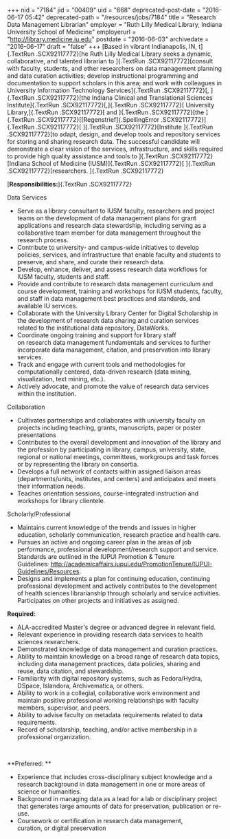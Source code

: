 +++
nid = "7184"
jid = "00409"
uid = "668"
deprecated-post-date = "2016-06-17 05:42"
deprecated-path = "/resources/jobs/7184"
title = "Research Data Management Librarian"
employer = "Ruth Lilly Medical Library, Indiana University School of Medicine"
employerurl = "http://library.medicine.iu.edu"
postdate = "2016-06-03"
archivedate = "2016-06-17"
draft = "false"
+++
[Based in vibrant Indianapolis, IN, t]{.TextRun .SCX92117772}[he Ruth
Lilly Medical Library seeks a dynamic, collaborative, and talented
librarian to ]{.TextRun .SCX92117772}[consult with faculty, students,
and other researchers on data management planning and data curation
activities; develop instructional programming and documentation to
support scholars in this area; and work with colleagues in University
Information Technology Services]{.TextRun .SCX92117772}[, ]{.TextRun
.SCX92117772}[the Indiana Clinical and Translational Sciences
Institute]{.TextRun .SCX92117772}[,]{.TextRun .SCX92117772}[ University
Library,]{.TextRun .SCX92117772}[ and ]{.TextRun
.SCX92117772}[the ]{.TextRun .SCX92117772}[[Regenstrief]{.SpellingError
.SCX92117772}]{.TextRun .SCX92117772}[ ]{.TextRun
.SCX92117772}[Institute ]{.TextRun .SCX92117772}[to adapt, design, and
develop tools and repository services for storing and sharing research
data. The successful candidate will demonstrate a clear vision of the
services, infrastructure, and skills required to provide high quality
assistance and tools to ]{.TextRun .SCX92117772}[Indiana School of
Medicine (IUSM)]{.TextRun .SCX92117772}[ ]{.TextRun
.SCX92117772}[researchers.
]{.TextRun .SCX92117772}

[**Responsibilities:**]{.TextRun .SCX92117772}

Data Services

-   Serve as a library consultant to IUSM faculty, researchers and
    project teams on the development of data management plans for grant
    applications and research data stewardship, including serving as a
    collaborative team member for data management throughout the
    research process. 
-   Contribute to university- and campus-wide initiatives to develop
    policies, services, and infrastructure that enable faculty and
    students to preserve, and share, and curate their research data. 
-   Develop, enhance, deliver, and assess research data workflows for
    IUSM faculty, students and staff. 
-   Provide and contribute to research data management curriculum and
    course development, training and workshops for IUSM students,
    faculty, and staff in data management best practices and standards,
    and available IU services. 
-   Collaborate with the University Library Center for Digital
    Scholarship in the development of research data sharing and
    curation services related to the
    institutional data repository, DataWorks. 
-   Coordinate ongoing training and support for library staff
    on research data management fundamentals and services to further
    incorporate data management, citation, and preservation into library
    services. 
-   Track and engage with current tools and methodologies for
    computationally centered, data-driven research (data mining,
    visualization, text mining, etc.). 
-   Actively advocate, and promote the value of research data services
    within the institution. 

Collaboration

-   Cultivates partnerships and collaborates with university faculty on
    projects including teaching, grants, manuscripts, paper or poster
    presentations
-   Contributes to the overall development and innovation of the library
    and the profession by participating in library, campus, university,
    state, regional or national meetings, committees, workgroups and
    task forces or by representing the library on consortia.
-   Develops a full network of contacts within assigned liaison areas
    (departments/units, institutes, and centers) and anticipates and
    meets their information needs. 
-   Teaches orientation sessions, course-integrated instruction and
    workshops for library clientele. 

Scholarly/Professional

-   Maintains current knowledge of the trends and issues in higher
    education, scholarly communication, research practice and health
    care. 
-   Pursues an active and ongoing career plan in the areas of job
    performance, professional development/research support and service.
    Standards are outlined in the IUPUI Promotion & Tenure
    Guidelines: <http://academicaffairs.iupui.edu/PromotionTenure/IUPUI-Guidelines/Resources>. 
-   Designs and implements a plan for continuing education, continuing
    professional development and actively contributes to the development
    of health sciences librarianship through scholarly and service
    activities. Participates on other projects and initiatives as
    assigned. 
  
**Required:** 

-   ALA-accredited Master's degree or advanced degree in relevant field.
-   Relevant experience in providing research data services to health
    sciences researchers. 
-   Demonstrated knowledge of data management and curation practices.
-   Ability to maintain knowledge on a broad range
    of research data topics, including data management practices, data
    policies, sharing and reuse, data citation, and stewardship. 
-   Familiarity with digital repository systems, such as Fedora/Hydra,
    DSpace, Islandora, Archivematica, or others.
-   Ability to work in a collegial, collaborative work environment and
    maintain positive professional working relationships with faculty
    members, supervisor, and peers. 
-   Ability to advise faculty on metadata requirements related to data
    requirements. 
-   Record of scholarship, teaching, and/or active membership in a
    professional organization. 

 

**Preferred: **

-   Experience that includes cross-disciplinary subject knowledge and a
    research background in data management in one or more areas of
    science or humanities. 
-   Background in managing data as a lead for a lab or disciplinary
    project that generates large amounts of data for preservation,
    publication or re-use.
-   Coursework or certification in research data management,
    curation, or digital preservation
